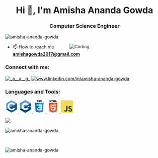 <!--![MasterHead](https://www.domainracer.com/2image/vps15.gif)-->
<h1 align="center">Hi 👋, I'm Amisha Ananda Gowda</h1>
<h3 align="center">Computer Science Engineer</h3>

<p align="left"> <img src="https://komarev.com/ghpvc/?username=amisha-ananda-gowda&label=Profile%20views&color=0e75b6&style=flat" alt="amisha-ananda-gowda" /> </p>
<img align="right" alt="Coding" width="300" src="https://cdn.dribbble.com/users/2704414/screenshots/7466903/selfportrait.gif">

- 📫 How to reach me **amishagowda2017@gmail.com**

<h3 align="left">Connect with me:</h3>
<p align="left">
<a href="https://twitter.com/_a__a__g_" target="blank"><img align="center" src="https://raw.githubusercontent.com/rahuldkjain/github-profile-readme-generator/master/src/images/icons/Social/twitter.svg" alt="_a__a__g_" height="30" width="40" /></a>
<a href="https://linkedin.com/in/www.linkedin.com/in/amisha-ananda-gowda" target="blank"><img align="center" src="https://raw.githubusercontent.com/rahuldkjain/github-profile-readme-generator/master/src/images/icons/Social/linked-in-alt.svg" alt="www.linkedin.com/in/amisha-ananda-gowda" height="30" width="40" /></a>
</p>

<h3 align="left">Languages and Tools:</h3>
<p align="left"> <a href="https://www.cprogramming.com/" target="_blank" rel="noreferrer">
  <img src="https://raw.githubusercontent.com/devicons/devicon/master/icons/c/c-original.svg" alt="c" width="40" height="40"/> </a> <a href="https://www.w3schools.com/cpp/" target="_blank" rel="noreferrer"> 
    <img src="https://raw.githubusercontent.com/devicons/devicon/master/icons/cplusplus/cplusplus-original.svg" alt="cplusplus" width="40" height="40"/> </a> <a href="https://www.w3schools.com/css/" target="_blank" rel="noreferrer"> <img src="https://raw.githubusercontent.com/devicons/devicon/master/icons/css3/css3-original-wordmark.svg" alt="css3" width="40" height="40"/> </a> <a href="https://www.w3.org/html/" target="_blank" rel="noreferrer">
      <img src="https://raw.githubusercontent.com/devicons/devicon/master/icons/html5/html5-original-wordmark.svg" alt="html5" width="40" height="40"/> </a> <a href="https://developer.mozilla.org/en-US/docs/Web/JavaScript" target="_blank" rel="noreferrer"> 
        <img src="https://raw.githubusercontent.com/devicons/devicon/master/icons/javascript/javascript-original.svg" alt="javascript" width="40" height="40"/> </a> </p>

<p><img align="left" src="https://github-readme-stats.vercel.app/api/top-langs/?username=Amisha-Ananda-Gowda&theme=radical&hide_border=false&include_all_commits=false&count_private=false&layout=compact" /></p>
<p>&nbsp;</p>
<p><img align="left" src="https://github-readme-stats.vercel.app/api?username=Amisha-Ananda-Gowda&theme=radical&hide_border=false&include_all_commits=false&count_private=false" alt="amisha-ananda-gowda" /></p>
<br>
<p>&nbsp;</p>
<p><img align="left" src="https://github-readme-streak-stats.herokuapp.com/?user=Amisha-Ananda-Gowda&theme=radical&hide_border=false" alt="amisha-ananda-gowda" /></p>



